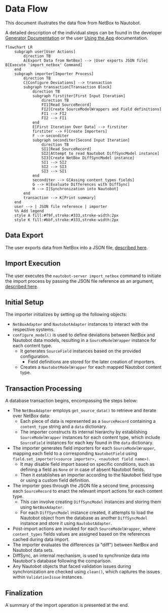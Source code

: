 # Data Flow

This document illustrates the data flow from NetBox to Nautobot.

A detailed description of the individual steps can be found in the developer [Generator Documentation](./generator.md#stages) or the user [Using the App](../user/app_use_cases.md) documentation.

```mermaid
flowchart LR
    subgraph user[User Actions]
        direction TB
        A[Export Data from NetBox] --> |User exports JSON file| B[Execute 'import_netbox' Command]
    end
    subgraph importer[Importer Process]
        direction TB
        C[Configure Deviations] --> transaction
        subgraph transaction[Transaction Block]
            direction TB
            subgraph firstiter[First Input Iteration]
                direction TB
                FI1[Read SourceRecord]
                FI2[Create SourceModelWrappers and Field definitions]
                FI1 --> FI2
                FI2 --> FI1
            end
            E[First Iteration Over Data] --> firstiter
            firstiter --> F[Create Importers]
            F --> seconditer
            subgraph seconditer[Second Input Iteration]
                direction TB
                SI1[Read SourceRecord]
                SI2[Attempt to read Nautobot DiffSyncModel instance]
                SI3[Create NetBox DiffSyncModel instance]
                SI1 --> SI2
                SI2 --> SI3
                SI3 --> SI1
            end
            seconditer --> G[Assing content_types fields]
            G --> H[Evaluate Differences with DiffSync]
            H --> I[Synchronization into Nautobot]
        end
        transaction --> K[Print summary]
    end
    user --> | JSON file reference | importer
    %% Add legend
    style A fill:#f9f,stroke:#333,stroke-width:2px
    style K fill:#bbf,stroke:#333,stroke-width:2px
```

## Data Export

The user exports data from NetBox into a JSON file, [described here](../user/app_use_cases.md#getting-a-data-export-from-netbox).
   
## Import Execution

The user executes the `nautobot-server import_netbox` command to initiate the import process by passing the JSON file reference as an argument, [described here](../user/app_use_cases.md#importing-data-into-nautobot).

## Initial Setup

The importer initializes by setting up the following objects:

- `NetBoxAdapter` and `NautobotAdapter` instances to interact with the respective systems.
- `configure_model()` is used to define deviations between NetBox and Nautobot data models, resulting in a `SourceModelWrapper` instance for each content type.
    - It generates `SourceField` instances based on the provided configuration.
        - Field definitions are stored for the later creation of importers.
    - Creates a `NautobotModelWrapper` for each mapped Nautobot content type.

## Transaction Processing

A database transaction begins, encompassing the steps below:

- The `NetBoxAdapter` employs `get_source_data()` to retrieve and iterate over NetBox data:
    - Each piece of data is represented as a `SourceRecord` containing a `content_type` string and a `data` dictionary.
    - The importer constructs its internal hierarchy by establishing `SourceModelWrapper` instances for each content type, which include `SourceField` instances for each key found in the `data` dictionary.
- The importer generates field importers for each `SourceModelWrapper`, mapping each field to a corresponding `NautobotField` using `field.set_importer(<source importer>, <nautobot field name>)`.
    - It may disable field import based on specific conditions, such as defining a field as `None` or in case of absent Nautobot fields.
    - Then it establishes an importer according to the Nautobot field type or using a custom field definition.
- The importer goes through the JSON file a second time, processing each `SourceRecord` to enact the relevant import actions for each content type.
    - This can involve creating `DiffSyncModel` instances and storing them using `NetBoxAdapter`.
    - For each `DiffSyncModel` instance created, it attempts to load the Nautobot object from the database as another `DiffSyncModel` instance and store it using `NautobotAdapter`.
- Post-import actions are invoked for each `SourceModelWrapper`, where `content_types` fields values are assigned based on the references cached during data import.
- The importer evaluates the differences (a "diff") between NetBox and Nautobot data sets.
- DiffSync, an internal mechanism, is used to synchronize data into Nautobot's database following the comparison.
- Any Nautobot objects that faced validation issues during synchronization are checked using `clean()`, which captures the issues within `ValidationIssue` instances.

## Finalization

A summary of the import operation is presented at the end.
